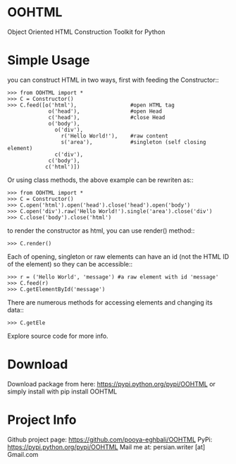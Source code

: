 # OOHTML
Object Oriented HTML Construction Toolkit for Python

Simple Usage
============

you can construct HTML in two ways, first with feeding the Constructor::

    >>> from OOHTML import *
    >>> C = Constructor()
    >>> C.feed([o('html'),                 #open HTML tag
                 o('head'),                #open Head
                 c('head'),                #close Head
                 o('body'),
                   o('div'),
                     r('Hello World!'),    #raw content
                     s('area'),            #singleton (self closing element)
                   c('div'),
                 c('body'),
                c('html')])

Or using class methods, the above example can be rewriten as::

    >>> from OOHTML import *
    >>> C = Constructor()
    >>> C.open('html').open('head').close('head').open('body')
    >>> C.open('div').raw('Hello World!').single('area').close('div')
    >>> C.close('body').close('html')

to render the constructor as html, you can use render() method::

    >>> C.render()

Each of opening, singleton or raw elements can have an id (not the HTML ID of the element) so they can be accessible::

    >>> r = ('Hello World', 'message') #a raw element with id 'message'
    >>> C.feed(r)
    >>> C.getElementById('message')

There are numerous methods for accessing elements and changing its data::

    >>> C.getEle

Explore source code for more info.

Download
========

Download package from here: https://pypi.python.org/pypi/OOHTML or simply install with pip install OOHTML

Project Info
============

Github project page: https://github.com/pooya-eghbali/OOHTML
PyPi: https://pypi.python.org/pypi/OOHTML
Mail me at: persian.writer [at] Gmail.com
